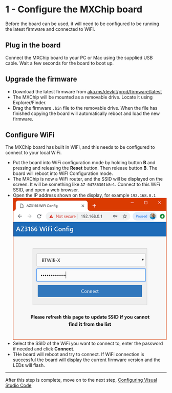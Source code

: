 # 1 - Configure the MXChip board

Before the board can be used, it will need to be configured to be running the latest firmware and connected to WiFi.

## Plug in the board

Connect the MXChip board to your PC or Mac using the supplied USB cable. Wait a few seconds for the board to boot up.

## Upgrade the firmware

* Download the latest firmware from [aka.ms/devkit/prod/firmware/latest](https://aka.ms/devkit/prod/firmware/latest)
* The MXChip will be mounted as a removable drive. Locate it using Explorer/Finder.
* Drag the firmware `.bin` file to the removable drive. When the file has finished copying the board will automatically reboot and load the new firmware.

## Configure WiFi

The MXChip board has built in WiFi, and this needs to be configured to connect to your local WiFi.

* Put the board into WiFi configuration mode by holding button **B** and pressing and releasing the **Reset** button. Then release button **B**. The board will reboot into WiFI Configuration mode.
* The MXChip is now a WiFi router, and the SSID will be displayed on the screen. It will be something like `AZ-04786301b8e1`. Connect to this WiFi SSID, and open a web browser.
* Open the IP address shown on the display, for example `192.168.0.1`
![Configuring the WiFi from a web browser pointing to 192.168.0.1](../Images/ConfigureBoardWiFi.png)
* Select the SSID of the WiFi you want to connect to, enter the password if needed and click **Connect**.
* THe board will reboot and try to connect. If WiFi connection is successful the board will display the current firmware version and the LEDs will flash.

<hr>

After this step is complete, move on to the next step, [Configuring Visual Studio Code](./2.ConfigureVSCode.md)